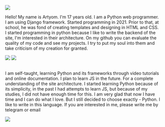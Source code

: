 

<!--
**lizarttt/lizarttt** is a ✨ _special_ ✨ repository because its `README.md` (this file) appears on your GitHub profile.

Here are some ideas to get you started:

- 🔭 I’m currently working on ...
- 🌱 I’m currently learning ...
- 👯 I’m looking to collaborate on ...
- 🤔 I’m looking for help with ...
- 💬 Ask me about ...
- 📫 How to reach me: ...
- 😄 Pronouns: ...
- ⚡ Fun fact: ...
-->

<div id="header">
  <img src="https://sun9-70.userapi.com/impg/ZeCc9C-eAh2ukIcu1A9MuA0M4T-lG52_Rqdq6A/fgxZqf2cj3k.jpg?size=1920x400&quality=95&sign=c36e2171a9f54517a4c3344ae0632dd6&type=album" >
        <p>Hello! My name is Artyom. I'm 17 years old. I am a Python web programmer. I am using Django framework. Started programming in 2021. Prior to that, at school, he was fond of creating templates and designing in HTML and CSS. I started programming in python because I like to write the backend of the site, I'm interested in their architecture. On my github you can evaluate the quality of my code and see my projects. I try to put my soul into them and take criticism of my creation for granted.</p> 
   <img src="https://sun9-62.userapi.com/impg/Ljp3r457YJFdwvbOwhZE666SgFwQR1cFNB_mfg/t6TUJITA3Ro.jpg?size=1920x131&quality=95&sign=433b97c8e60a0f41f7e0e00137e10d4b&type=album">
      <img src="https://sun9-80.userapi.com/impg/Mblm78OyKT7gdwCLMz0qCRYJ_8Rwa9V0ldVl9g/MYF-gsN3_Ck.jpg?size=1920x400&quality=95&sign=bfcc08f662f23fbab0658448cfeb05d1&type=album" >
  <br>
  <br>
  <p>I am self-taught, learning Python and its frameworks through video tutorials and online documentation. I plan to learn JS in the future. For a complete understanding of the site architecture. I started learning Python because of its simplicity, in the past I had attempts to learn JS, but because of my studies, I did not have enough time for this. I am very glad that now I have time and I can do what I love. But I still decided to choose exactly - Python. I like to write in this language. If you are interested in me, please write me by telegram or email</p>
<img src="https://sun9-36.userapi.com/impg/uSe1YsJ54-VcuL8fMft_3bQZpzuKSFzxvzXdlg/HTsMmoOrrEw.jpg?size=1920x400&quality=95&sign=ad5a40178c54bc6ce0065de89b3e9ba7&type=album">

